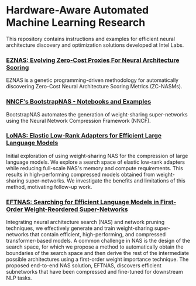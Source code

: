 # Hardware-Aware Automated Machine Learning Research

This repository contains instructions and examples for efficient neural architecture discovery and optimization solutions developed at Intel Labs. 

### [EZNAS: Evolving Zero-Cost Proxies For Neural Architecture Scoring](./EZNAS/README.md) 

EZNAS is a genetic programming-driven methodology for automatically discovering Zero-Cost Neural Architecture Scoring Metrics (ZC-NASMs).

### [NNCF's BootstrapNAS - Notebooks and Examples](./BootstrapNAS/README.md) 

BootstrapNAS automates the generation of weight-sharing super-networks using the Neural Network Compression Framework (NNCF). 

### [LoNAS: Elastic Low-Rank Adapters for Efficient Large Language Models](./LoNAS/README.md) 

Initial exploration of using weight-sharing NAS for the compression of large language models. We explore a search space of elastic low-rank adapters while reducing full-scale NAS's memory and compute requirements. This results in high-performing compressed models obtained from weight-sharing super-networks. We investigate the benefits and limitations of this method, motivating follow-up work.

### [EFTNAS: Searching for Efficient Language Models in First-Order Weight-Reordered Super-Networks](./EFTNAS/README.md)

Integrating neural architecture search (NAS) and network pruning techniques, we effectively generate and train
weight-sharing super-networks that contain efficient, high-performing, and compressed transformer-based models.
A common challenge in NAS is the design of the search space, for which we propose a method to automatically
obtain the boundaries of the search space and then derive the rest of the intermediate possible architectures using
a first-order weight importance technique. The proposed end-to-end NAS solution, EFTNAS, discovers efficient
subnetworks that have been compressed and fine-tuned for downstream NLP tasks.
